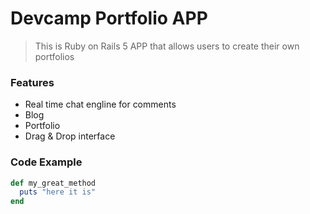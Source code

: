 # Devcamp Portfolio APP

> This is Ruby on Rails 5 APP that allows users to create their own portfolios

### Features

- Real time chat engline for comments
- Blog
- Portfolio
- Drag & Drop interface

### Code Example

```ruby
def my_great_method
  puts "here it is"
end
```